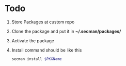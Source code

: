 # Todo

1. Store Packages at custom repo

2. Clone the package and put it in **~/.secman/packages/**

3. Activate the package

4. Install command should be like this

    ```sh
    secman install $PKGName
    ```
